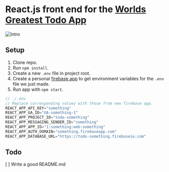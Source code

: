 # React.js front end for the [Worlds Greatest Todo App](https://worldsgreatesttodoapp.com/)

![Intro](./intro.gif)

## Setup

1. Clone repo.
2. Run `npm install`.
3. Create a new `.env` file in project root.
4. Create a personal [firebase app](https://firebase.google.com/) to get environment variables for the `.env` file we just made.
5. Run app with `npm start`.

```js
// ./.env
// Replace corresponding values with those from new firebase app.
REACT_APP_API_KEY="something"
REACT_APP_GA_ID="UA-something-1"
REACT_APP_PROJECT_ID="todo-something"
REACT_APP_MESSAGING_SENDER_ID="something"
REACT_APP_APP_ID="1:something:web:something"
REACT_APP_AUTH_DOMAIN="something.firebaseapp.com"
REACT_APP_DATABASE_URL="https://todo-something.firebaseio.com"
```

## Todo

[ ] Write a good README.md